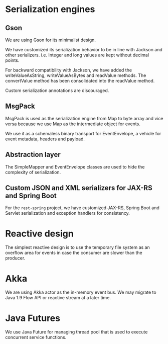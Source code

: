 # Serialization engines

## Gson

We are using Gson for its minimalist design.

We have customized its serialization behavior to be in line with Jackson and other serializers. i.e. Integer and long values are kept without decimal points.

For backward compatibility with Jackson, we have added the writeValueAsString, writeValueAsBytes and readValue methods. The convertValue method has been consolidated into the readValue method.

Custom serialization annotations are discouraged.

## MsgPack

MsgPack is used as the serialization engine from Map to byte array and vice versa because we use Map as the intermediate object for events.

We use it as a schemaless binary transport for EventEnvelope, a vehicle for event metadata, headers and payload.

## Abstraction layer

The SimpleMapper and EventEnvelope classes are used to hide the complexity of serialization.

## Custom JSON and XML serializers for JAX-RS and Spring Boot

For the `rest-spring` project, we have customized JAX-RS, Spring Boot and Servlet serialization and exception handlers for consistency.

# Reactive design

The simplest reactive design is to use the temporary file system as an overflow area for events in case the consumer are slower than the producer.

# Akka

We are using Akka actor as the in-memory event bus. We may migrate to Java 1.9 Flow API or reactive stream at a later time.

# Java Futures

We use Java Future for managing thread pool that is used to execute concurrent service functions.
